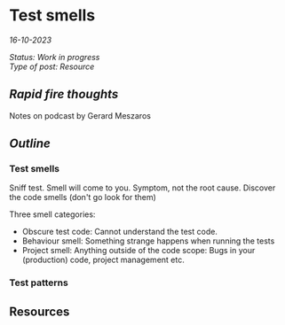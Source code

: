 # Test smells

*16-10-2023*

_Status: Work in progress_  
_Type of post: Resource_

## *Rapid fire thoughts*

Notes on podcast by Gerard Meszaros

## *Outline*

### Test smells

Sniff test. Smell will come to you. Symptom, not the root cause. Discover the code smells (don't go look for them)

Three smell categories:

- Obscure test code: Cannot understand the test code.
- Behaviour smell: Something strange happens when running the tests
- Project smell: Anything outside of the code scope: Bugs in your (production) code, project management etc.

### Test patterns

## Resources
